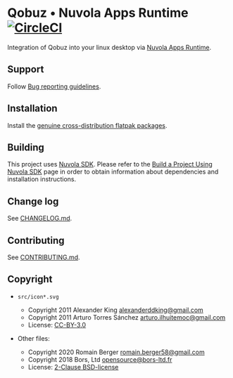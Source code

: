 Qobuz • Nuvola Apps Runtime [![CircleCI](https://circleci.com/gh/tiliado/nuvola-app-qobuz/tree/master.svg?style=svg)](https://circleci.com/gh/tiliado/nuvola-app-qobuz/tree/master)
=================================

Integration of Qobuz into your linux desktop via
[Nuvola Apps Runtime](https://github.com/tiliado/nuvolaruntime).

Support
-------

Follow [Bug reporting guidelines](https://github.com/tiliado/nuvolaruntime/wiki/Bug-Reporting-Guidelines).

Installation
------------

Install the [genuine cross-distribution flatpak packages](https://nuvola.tiliado.eu/app/qobuz/).

Building
--------

This project uses [Nuvola SDK](https://github.com/tiliado/nuvolasdk#create-new-project). Please refer to
the [Build a Project Using Nuvola SDK](https://github.com/tiliado/nuvolasdk#build-a-project-using-nuvola-sdk)
page in order to obtain information about dependencies and installation instructions.

Change log
----------

See [CHANGELOG.md](./CHANGELOG.md).

Contributing
------------

See [CONTRIBUTING.md](./CONTRIBUTING.md).

Copyright
---------

  - `src/icon*.svg`
    + Copyright 2011 Alexander King <alexanderddking@gmail.com>
    + Copyright 2011 Arturo Torres Sánchez <arturo.ilhuitemoc@gmail.com>
    + License: [CC-BY-3.0](./LICENSE-CC-BY.txt)

  - Other files:
    + Copyright 2020 Romain Berger <romain.berger58@gmail.com>
    + Copyright 2018 Bors, Ltd <opensource@bors-ltd.fr>
    + License: [2-Clause BSD-license](./LICENSE-BSD.txt)
